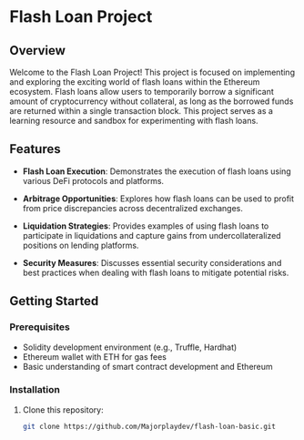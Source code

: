 # Flash Loan Project

## Overview

Welcome to the Flash Loan Project! This project is focused on implementing and exploring the exciting world of flash loans within the Ethereum ecosystem. Flash loans allow users to temporarily borrow a significant amount of cryptocurrency without collateral, as long as the borrowed funds are returned within a single transaction block. This project serves as a learning resource and sandbox for experimenting with flash loans.

## Features

- **Flash Loan Execution**: Demonstrates the execution of flash loans using various DeFi protocols and platforms.

- **Arbitrage Opportunities**: Explores how flash loans can be used to profit from price discrepancies across decentralized exchanges.

- **Liquidation Strategies**: Provides examples of using flash loans to participate in liquidations and capture gains from undercollateralized positions on lending platforms.

- **Security Measures**: Discusses essential security considerations and best practices when dealing with flash loans to mitigate potential risks.

## Getting Started

### Prerequisites

- Solidity development environment (e.g., Truffle, Hardhat)
- Ethereum wallet with ETH for gas fees
- Basic understanding of smart contract development and Ethereum

### Installation

1. Clone this repository:
   ```bash
   git clone https://github.com/Majorplaydev/flash-loan-basic.git
